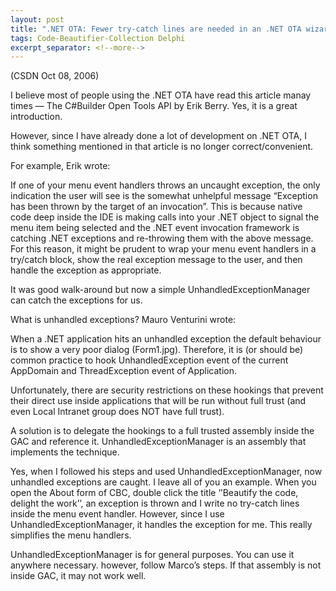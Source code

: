 ```yaml
---
layout: post
title: ".NET OTA: Fewer try-catch lines are needed in an .NET OTA wizards"
tags: Code-Beautifier-Collection Delphi
excerpt_separator: <!--more-->
---
```

(CSDN Oct 08, 2006)

I believe most of people using the .NET OTA have read this article manay times — The C#Builder Open Tools API by Erik Berry. Yes, it is a great introduction.

However, since I have already done a lot of development on .NET OTA, I think something mentioned in that article is no longer correct/convenient.

For example, Erik wrote:

If one of your menu event handlers throws an uncaught exception, the only indication the user will see is the somewhat unhelpful message “Exception has been thrown by the target of an invocation”. This is because native code deep inside the IDE is making calls into your .NET object to signal the menu item being selected and the .NET event invocation framework is catching .NET exceptions and re-throwing them with the above message. For this reason, it might be prudent to wrap your menu event handlers in a try/catch block, show the real exception message to the user, and then handle the exception as appropriate.

It was good walk-around but now a simple UnhandledExceptionManager can catch the exceptions for us.

What is unhandled exceptions? Mauro Venturini wrote:

When a .NET application hits an unhandled exception the default behaviour is to show a very poor dialog (Form1.jpg). Therefore, it is (or should be) common practice to hook UnhandledException event of the current AppDomain and ThreadException event of Application.

Unfortunately, there are security restrictions on these hookings that prevent their direct use inside applications that will be run without full trust (and even Local Intranet group does NOT have full trust).

A solution is to delegate the hookings to a full trusted assembly inside the GAC and reference it. UnhandledExceptionManager is an assembly that implements the technique.

Yes, when I followed his steps and used UnhandledExceptionManager, now unhandled exceptions are caught. I leave all of you an example. When you open the About form of CBC, double click the title ‘’Beautify the code, delight the work’’, an exception is thrown and I write no try-catch lines inside the menu event handler. However, since I use UnhandledExceptionManager, it handles the exception for me. This really simplifies the menu handlers.

UnhandledExceptionManager is for general purposes. You can use it anywhere necessary. however, follow Marco’s steps. If that assembly is not inside GAC, it may not work well.
<!--more-->